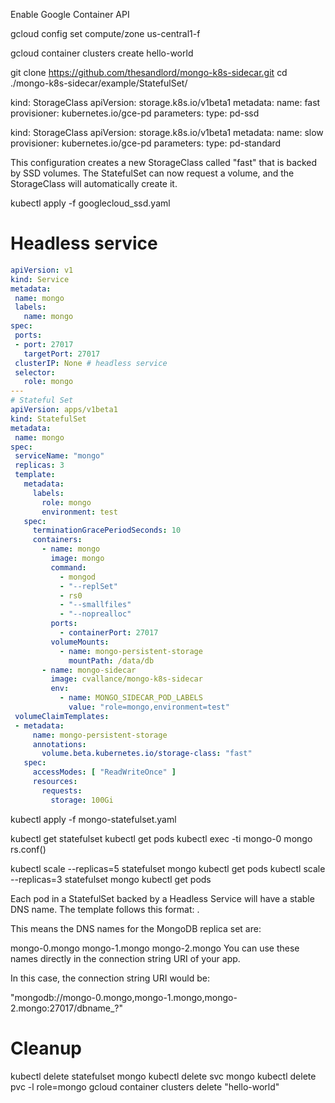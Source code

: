 Enable Google Container API

gcloud config set compute/zone us-central1-f

gcloud container clusters create hello-world

git clone https://github.com/thesandlord/mongo-k8s-sidecar.git
cd ./mongo-k8s-sidecar/example/StatefulSet/


kind: StorageClass
apiVersion: storage.k8s.io/v1beta1
metadata:
  name: fast
provisioner: kubernetes.io/gce-pd
parameters:
  type: pd-ssd


kind: StorageClass
apiVersion: storage.k8s.io/v1beta1
metadata:
  name: slow
provisioner: kubernetes.io/gce-pd
parameters:
  type: pd-standard

This configuration creates a new StorageClass called "fast" that is backed by SSD volumes. The StatefulSet can now request a volume, and the StorageClass will automatically create it.


kubectl apply -f googlecloud_ssd.yaml


# Headless service

```yaml
apiVersion: v1
kind: Service
metadata:
 name: mongo
 labels:
   name: mongo
spec:
 ports:
 - port: 27017
   targetPort: 27017
 clusterIP: None # headless service
 selector:
   role: mongo
---
# Stateful Set
apiVersion: apps/v1beta1
kind: StatefulSet
metadata:
 name: mongo
spec:
 serviceName: "mongo"
 replicas: 3
 template:
   metadata:
     labels:
       role: mongo
       environment: test
   spec:
     terminationGracePeriodSeconds: 10
     containers:
       - name: mongo
         image: mongo
         command:
           - mongod
           - "--replSet"
           - rs0
           - "--smallfiles"
           - "--noprealloc"
         ports:
           - containerPort: 27017
         volumeMounts:
           - name: mongo-persistent-storage
             mountPath: /data/db
       - name: mongo-sidecar
         image: cvallance/mongo-k8s-sidecar
         env:
           - name: MONGO_SIDECAR_POD_LABELS
             value: "role=mongo,environment=test"
 volumeClaimTemplates:
 - metadata:
     name: mongo-persistent-storage
     annotations:
       volume.beta.kubernetes.io/storage-class: "fast"
   spec:
     accessModes: [ "ReadWriteOnce" ]
     resources:
       requests:
         storage: 100Gi
```

kubectl apply -f mongo-statefulset.yaml

kubectl get statefulset
kubectl get pods
kubectl exec -ti mongo-0 mongo
rs.conf()

kubectl scale --replicas=5 statefulset mongo
kubectl get pods
kubectl scale --replicas=3 statefulset mongo
kubectl get pods


Each pod in a StatefulSet backed by a Headless Service will have a stable DNS name. The template follows this format: <pod-name>.<service-name>

This means the DNS names for the MongoDB replica set are:

mongo-0.mongo
mongo-1.mongo
mongo-2.mongo
You can use these names directly in the connection string URI of your app.

In this case, the connection string URI would be:

"mongodb://mongo-0.mongo,mongo-1.mongo,mongo-2.mongo:27017/dbname_?"


# Cleanup

kubectl delete statefulset mongo
kubectl delete svc mongo
kubectl delete pvc -l role=mongo
gcloud container clusters delete "hello-world"